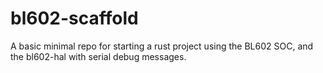 # bl602-scaffold
A basic minimal repo for starting a rust project using the BL602 SOC, and the bl602-hal with serial debug messages.
